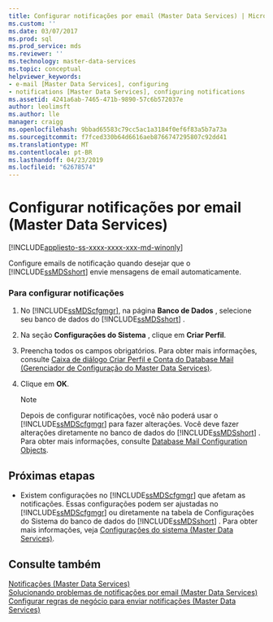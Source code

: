 ```yaml
---
title: Configurar notificações por email (Master Data Services) | Microsoft Docs
ms.custom: ''
ms.date: 03/07/2017
ms.prod: sql
ms.prod_service: mds
ms.reviewer: ''
ms.technology: master-data-services
ms.topic: conceptual
helpviewer_keywords:
- e-mail [Master Data Services], configuring
- notifications [Master Data Services], configuring notifications
ms.assetid: 4241a6ab-7465-471b-9890-57c6b572037e
author: leolimsft
ms.author: lle
manager: craigg
ms.openlocfilehash: 9bbad65583c79cc5ac1a3184f0ef6f83a5b7a73a
ms.sourcegitcommit: f7fced330b64d6616aeb8766747295807c92dd41
ms.translationtype: MT
ms.contentlocale: pt-BR
ms.lasthandoff: 04/23/2019
ms.locfileid: "62678574"
---
```

# <a name="configure-email-notifications-master-data-services"></a>Configurar notificações por email (Master Data Services)

[!INCLUDE[appliesto-ss-xxxx-xxxx-xxx-md-winonly](../includes/appliesto-ss-xxxx-xxxx-xxx-md-winonly.md)]

  Configure emails de notificação quando desejar que o [!INCLUDE[ssMDSshort](../includes/ssmdsshort-md.md)] envie mensagens de email automaticamente.  
  
### <a name="to-configure-notifications"></a>Para configurar notificações  
  
1.  No [!INCLUDE[ssMDScfgmgr](../includes/ssmdscfgmgr-md.md)], na página **Banco de Dados** , selecione seu banco de dados do [!INCLUDE[ssMDSshort](../includes/ssmdsshort-md.md)] .  
  
2.  Na seção **Configurações do Sistema** , clique em **Criar Perfil**.  
  
3.  Preencha todos os campos obrigatórios. Para obter mais informações, consulte [Caixa de diálogo Criar Perfil e Conta do Database Mail &#40;Gerenciador de Configuração do Master Data Services&#41;](../master-data-services/create-database-mail-profile-and-account-dialog-box.md).  
  
4.  Clique em **OK**.  
  
    > [!NOTE]  
    >  Depois de configurar notificações, você não poderá usar o [!INCLUDE[ssMDScfgmgr](../includes/ssmdscfgmgr-md.md)] para fazer alterações. Você deve fazer alterações diretamente no banco de dados do [!INCLUDE[ssMDSshort](../includes/ssmdsshort-md.md)] . Para obter mais informações, consulte [Database Mail Configuration Objects](../relational-databases/database-mail/database-mail-configuration-objects.md).  
  
## <a name="next-steps"></a>Próximas etapas  
  
-   Existem configurações no [!INCLUDE[ssMDScfgmgr](../includes/ssmdscfgmgr-md.md)] que afetam as notificações. Essas configurações podem ser ajustadas no [!INCLUDE[ssMDScfgmgr](../includes/ssmdscfgmgr-md.md)] ou diretamente na tabela de Configurações do Sistema do banco de dados do [!INCLUDE[ssMDSshort](../includes/ssmdsshort-md.md)] . Para obter mais informações, veja [Configurações do sistema &#40;Master Data Services&#41;](../master-data-services/system-settings-master-data-services.md).  
  
## <a name="see-also"></a>Consulte também  
 [Notificações &#40;Master Data Services&#41;](../master-data-services/notifications-master-data-services.md)   
 [Solucionando problemas de notificações por email (Master Data Services)](https://social.technet.microsoft.com/wiki/contents/articles/troubleshooting-email-notifications-master-data-services.aspx)   
 [Configurar regras de negócio para enviar notificações &#40;Master Data Services&#41;](../master-data-services/configure-business-rules-to-send-notifications-master-data-services.md)  
  
  
